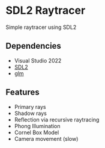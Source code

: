 # SDL2 Raytracer

Simple raytracer using SDL2

## Dependencies
* Visual Studio 2022
* [SDL2](https://www.libsdl.org/download-2.0.php)
* [glm](https://github.com/g-truc/glm)

## Features
* Primary rays
* Shadow rays
* Reflection via recursive raytracing
* Phong Illumination
* Cornel Box Model
* Camera movement (slow)